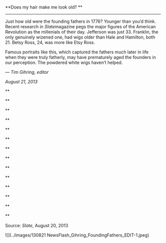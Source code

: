 **Does my hair make me look old? **

****

Just how old were the founding fathers in 1776? Younger than you’d think. Recent research in *Slate*magazine pegs the major figures of the American Revolution as the millenials of their day. Jefferson was just 33. Franklin, the only genuinely wizened one, had wigs older than Hale and Hamilton, both 21. Betsy Ross, 24, was more like Etsy Ross. 

Famous portraits like this, which captured the fathers much later in life when they were truly fatherly, may have prematurely aged the founders in our perception. The powdered white wigs haven’t helped.

*— Tim Gihring, editor*

*August 21, 2013*

**

**

**

**

**

**

**

**

**

**

**

**

**

**

Source: *Slate*, August 20, 2013

![](../images/130821 NewsFlash_Gihring_FoundingFathers_EDIT-1.jpeg)

